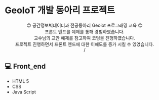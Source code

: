 # GeoIoT 개발 동아리 프로젝트
<p align="center">
    😍 공간정보빅데이터과 전공동아리 Geoiot 프로그래밍 교육 😍 <br>
    프론트 엔드를 예제를 통해 경험하였습니다. <br>
    교수님의 교안 예제를 참고하여 코딩을 진행하였습니다. <br>
    프로젝트 진행하면서 프론트 엔드에 대한 이해도를 증가 시킬 수 있었습니다.<br>/
</p>

## 💻 Front_end
- HTML 5
- CSS
- Java Script
